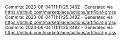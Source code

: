Commits: 2023-06-04T11:11:25.349Z - Generated via https://github.com/marketplace/actions/artificial-grass
<br>
Commits: 2023-06-04T11:11:25.349Z - Generated via https://github.com/marketplace/actions/artificial-grass
<br>
Commits: 2023-06-04T11:11:25.349Z - Generated via https://github.com/marketplace/actions/artificial-grass
<br>
